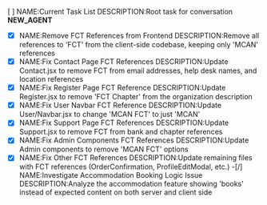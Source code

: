 [ ] NAME:Current Task List DESCRIPTION:Root task for conversation __NEW_AGENT__
-[x] NAME:Remove FCT References from Frontend DESCRIPTION:Remove all references to 'FCT' from the client-side codebase, keeping only 'MCAN' references
-[x] NAME:Fix Contact Page FCT References DESCRIPTION:Update Contact.jsx to remove FCT from email addresses, help desk names, and location references
-[x] NAME:Fix Register Page FCT Reference DESCRIPTION:Update Register.jsx to remove 'FCT Chapter' from the organization description
-[x] NAME:Fix User Navbar FCT Reference DESCRIPTION:Update User/Navbar.jsx to change 'MCAN FCT' to just 'MCAN'
-[x] NAME:Fix Support Page FCT References DESCRIPTION:Update Support.jsx to remove FCT from bank and chapter references
-[x] NAME:Fix Admin Components FCT References DESCRIPTION:Update Admin components to remove 'MCAN FCT' options
-[x] NAME:Fix Other FCT References DESCRIPTION:Update remaining files with FCT references (OrderConfirmation, ProfileEditModal, etc.)
-[/] NAME:Investigate Accommodation Booking Logic Issue DESCRIPTION:Analyze the accommodation feature showing 'books' instead of expected content on both server and client side